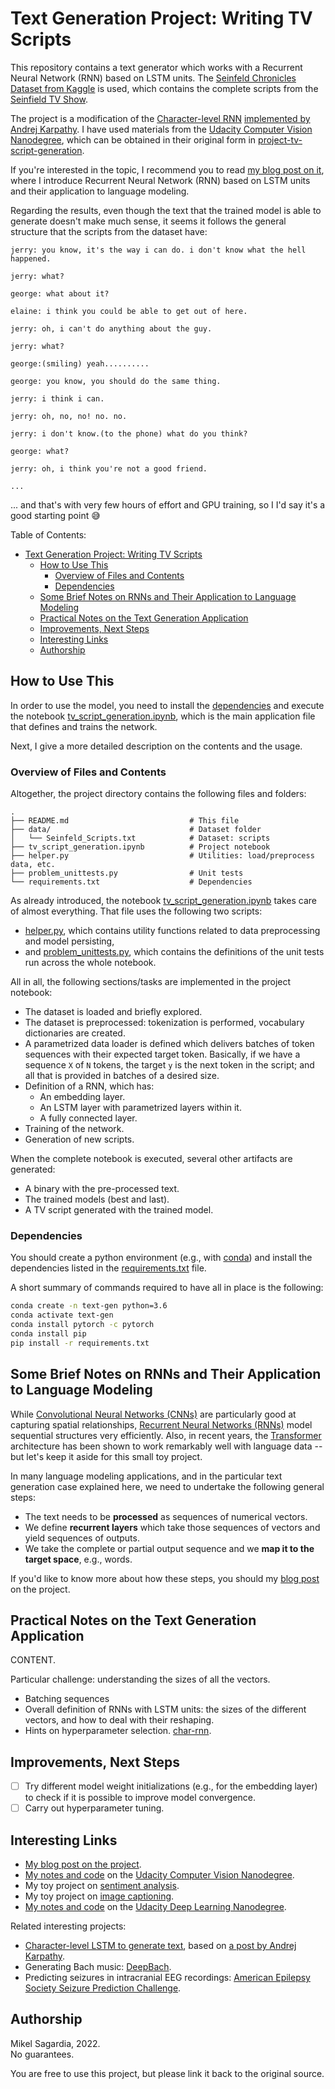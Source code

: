 # Text Generation Project: Writing TV Scripts

This repository contains a text generator which works with a Recurrent Neural Network (RNN) based on LSTM units. The [Seinfeld Chronicles Dataset from Kaggle](https://www.kaggle.com/datasets/thec03u5/seinfeld-chronicles) is used, which contains the complete scripts from the [Seinfield TV Show](https://en.wikipedia.org/wiki/Seinfeld).

The project is a modification of the [Character-level RNN](https://github.com/karpathy/char-rnn) [implemented by Andrej Karpathy](http://karpathy.github.io/2015/05/21/rnn-effectiveness/). I have used materials from the [Udacity Computer Vision Nanodegree](https://www.udacity.com/course/computer-vision-nanodegree--nd891), which can be obtained in their original form in [project-tv-script-generation](https://github.com/mxagar/deep-learning-v2-pytorch/tree/master/project-tv-script-generation).

If you're interested in the topic, I recommend you to read [my blog post on it](https://mikelsagardia.io/blog/text-generation-rnn.html), where I introduce Recurrent Neural Network (RNN) based on LSTM units and their application to language modeling.

Regarding the results, even though the text that the trained model is able to generate doesn't make much sense, it seems it follows the general structure that the scripts from the dataset have:

```
jerry: you know, it's the way i can do. i don't know what the hell happened.

jerry: what?

george: what about it?

elaine: i think you could be able to get out of here.

jerry: oh, i can't do anything about the guy.

jerry: what?

george:(smiling) yeah..........

george: you know, you should do the same thing.

jerry: i think i can.

jerry: oh, no, no! no. no.

jerry: i don't know.(to the phone) what do you think?

george: what?

jerry: oh, i think you're not a good friend.

...
```

... and that's with very few hours of effort and GPU training, so I I'd say it's a good starting point :sweat_smile:

Table of Contents:

- [Text Generation Project: Writing TV Scripts](#text-generation-project-writing-tv-scripts)
  - [How to Use This](#how-to-use-this)
    - [Overview of Files and Contents](#overview-of-files-and-contents)
    - [Dependencies](#dependencies)
  - [Some Brief Notes on RNNs and Their Application to Language Modeling](#some-brief-notes-on-rnns-and-their-application-to-language-modeling)
  - [Practical Notes on the Text Generation Application](#practical-notes-on-the-text-generation-application)
  - [Improvements, Next Steps](#improvements-next-steps)
  - [Interesting Links](#interesting-links)
  - [Authorship](#authorship)

## How to Use This

In order to use the model, you need to install the [dependencies](#dependencies) and execute the notebook [tv_script_generation.ipynb](tv_script_generation.ipynb), which is the main application file that defines and trains the network.

Next, I give a more detailed description on the contents and the usage.

### Overview of Files and Contents

Altogether, the project directory contains the following files and folders:

```
.
├── README.md                           # This file
├── data/                               # Dataset folder
│   └── Seinfeld_Scripts.txt            # Dataset: scripts
├── tv_script_generation.ipynb          # Project notebook
├── helper.py                           # Utilities: load/preprocess data, etc.
├── problem_unittests.py                # Unit tests
└── requirements.txt                    # Dependencies
```

As already introduced, the notebook [tv_script_generation.ipynb](tv_script_generation.ipynb) takes care of almost everything. That file uses the following two scripts:

- [helper.py](helper.py), which contains utility functions related to data preprocessing and model persisting,
- and [problem_unittests.py](problem_unittests.py), which contains the definitions of the unit tests run across the whole notebook.

All in all, the following sections/tasks are implemented in the project notebook:

- The dataset is loaded and briefly explored.
- The dataset is preprocessed: tokenization is performed, vocabulary dictionaries are created.
- A parametrized data loader is defined which delivers batches of token sequences with their expected target token. Basically, if we have a sequence `X` of `N` tokens, the target `y` is the next token in the script; and all that is provided in batches of a desired size.
- Definition of a RNN, which has:
  - An embedding layer.
  - An LSTM layer with parametrized layers within it.
  - A fully connected layer.
- Training of the network.
- Generation of new scripts.

When the complete notebook is executed, several other artifacts are generated:

- A binary with the pre-processed text.
- The trained models (best and last).
- A TV script generated with the trained model.

### Dependencies

You should create a python environment (e.g., with [conda](https://docs.conda.io/en/latest/)) and install the dependencies listed in the [requirements.txt](requirements.txt) file.

A short summary of commands required to have all in place is the following:

```bash
conda create -n text-gen python=3.6
conda activate text-gen
conda install pytorch -c pytorch 
conda install pip
pip install -r requirements.txt
```

## Some Brief Notes on RNNs and Their Application to Language Modeling

While [Convolutional Neural Networks (CNNs)](https://en.wikipedia.org/wiki/Convolutional_neural_network) are particularly good at capturing spatial relationships, [Recurrent Neural Networks (RNNs)](https://en.wikipedia.org/wiki/Recurrent_neural_network) model sequential structures very efficiently. Also, in recent years, the [Transformer](https://en.wikipedia.org/wiki/Transformer_(machine_learning_model)) architecture has been shown to work remarkably well with language data -- but let's keep it aside for this small toy project.

In many language modeling applications, and in the particular text generation case  explained here, we need to undertake the following general steps:

- The text needs to be **processed** as sequences of numerical vectors.
- We define **recurrent layers** which take those sequences of vectors and yield sequences of outputs.
- We take the complete or partial output sequence and we **map it to the target space**, e.g., words.

If you'd like to know more about how these steps, you should my [blog post](https://mikelsagardia.io/blog/text-generation-rnn.html) on the project.

## Practical Notes on the Text Generation Application

CONTENT.

Particular challenge: understanding the sizes of all the vectors.

- Batching sequences
- Overall definition of RNNs with LSTM units: the sizes of the different vectors, and how to deal with their reshaping.
- Hints on hyperparameter selection. [char-rnn](https://github.com/karpathy/char-rnn).

## Improvements, Next Steps

- [ ] Try different model weight initializations (e.g., for the embedding layer) to check if it is possible to improve model convergence.
- [ ] Carry out hyperparameter tuning.

## Interesting Links

- [My blog post on the project](https://mikelsagardia.io/blog/text-generation-rnn.html).
- [My notes and code](https://github.com/mxagar/computer_vision_udacity) on the [Udacity Computer Vision Nanodegree](https://www.udacity.com/course/computer-vision-nanodegree--nd891).
- My toy project on [sentiment analysis](https://github.com/mxagar/text_sentiment).
- My toy project on [image captioning](https://github.com/mxagar/image_captioning).
- [My notes and code](https://github.com/mxagar/deep_learning_udacity) on the [Udacity Deep Learning Nanodegree](https://www.udacity.com/course/deep-learning-nanodegree--nd101).

Related interesting projects:

- [Character-level LSTM to generate text](https://github.com/mxagar/CVND_Exercises/blob/master/2_4_LSTMs/3_1.Chararacter-Level%20RNN%2C%20Exercise.ipynb), based on [a post by Andrej Karpathy](http://karpathy.github.io/2015/05/21/rnn-effectiveness/).
- Generating Bach music: [DeepBach](https://arxiv.org/pdf/1612.01010.pdf).
- Predicting seizures in intracranial EEG recordings: [American Epilepsy Society Seizure Prediction Challenge](https://www.kaggle.com/c/seizure-prediction).

## Authorship

Mikel Sagardia, 2022.  
No guarantees.

You are free to use this project, but please link it back to the original source.
